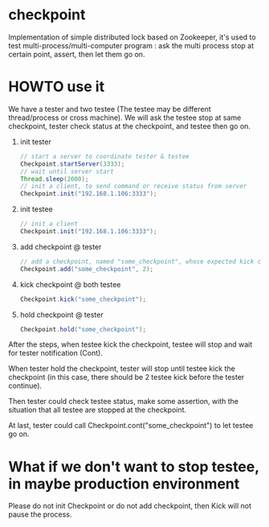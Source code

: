 checkpoint
==========

Implementation of simple distributed lock based on Zookeeper, it's used to test multi-process/multi-computer program : ask the multi process stop at certain point, assert, then let them go on.

HOWTO use it
==========
We have a tester and two testee (The testee may be different thread/process or cross machine). We will ask the testee stop at same checkpoint, tester check status at the checkpoint, and testee then go on.

1.  init tester
    ```java
    // start a server to coordinate tester & testee
    Checkpoint.startServer(3333);
    // wait until server start
    Thread.sleep(2000);
    // init a client, to send command or receive status from server
    Checkpoint.init("192.168.1.106:3333");
    ```

2.  init testee
    ```java
    // init a client
    Checkpoint.init("192.168.1.106:3333");
    ```

3.  add checkpoint @ tester
    ```java
    // add a checkpoint, named "some_checkpoint", whose expected kick count is 2
    Checkpoint.add("some_checkpoint", 2);
    ```

4.  kick checkpoint @ both testee
    ```java
    Checkpoint.kick("some_checkpoint");
    ```

5.  hold checkpoint @ tester
    ```java
    Checkpoint.hold("some_checkpoint");
    ```

After the steps, when testee kick the checkpoint, testee will stop and wait for tester notification (Cont).

When tester hold the checkpoint, tester will stop until testee kick the checkpoint (in this case, there should be 2 testee kick before the tester continue).

Then tester could check testee status, make some assertion, with the situation that all testee are stopped at the checkpoint.

At last, tester could call Checkpoint.cont("some_checkpoint") to let testee go on.

What if we don't want to stop testee, in maybe production environment
==========
Please do not init Checkpoint or do not add checkpoint, then Kick will not pause the process.